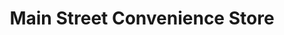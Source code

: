 ---
title: "Main Street Convenience Store"
url: /east-greenwich/main-street-convenience-store/
shop: Lebensmittel
---